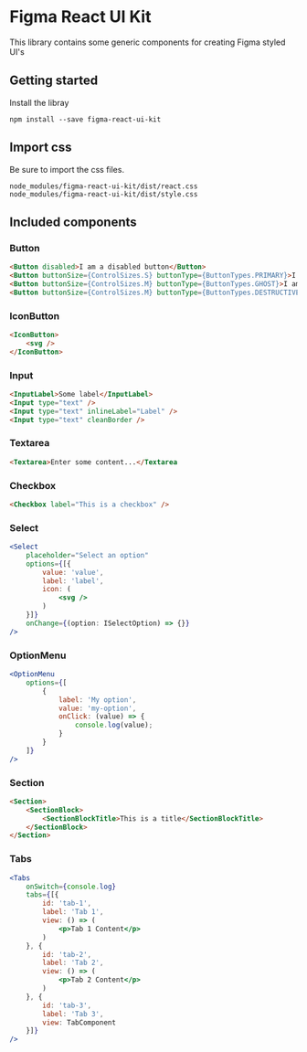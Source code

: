 # Figma React UI Kit
This library contains some generic components for creating Figma styled UI's

## Getting started
Install the libray
```
npm install --save figma-react-ui-kit
```

## Import css
Be sure to import the css files.
```
node_modules/figma-react-ui-kit/dist/react.css
node_modules/figma-react-ui-kit/dist/style.css
```

## Included components
### Button
```html
<Button disabled>I am a disabled button</Button>
<Button buttonSize={ControlSizes.S} buttonType={ButtonTypes.PRIMARY}>I am a small primary button</Button>
<Button buttonSize={ControlSizes.M} buttonType={ButtonTypes.GHOST}>I am a medium ghost button</Button>
<Button buttonSize={ControlSizes.M} buttonType={ButtonTypes.DESTRUCTIVE}>I am a medium ghost button</Button>
```

### IconButton
```html
<IconButton>
    <svg />
</IconButton>
```

### Input
```html
<InputLabel>Some label</InputLabel>
<Input type="text" />
<Input type="text" inlineLabel="Label" />
<Input type="text" cleanBorder />
```

### Textarea
```html
<Textarea>Enter some content...</Textarea
```

### Checkbox
```html
<Checkbox label="This is a checkbox" />
```

### Select
```jsx
<Select
    placeholder="Select an option"
    options={[{
        value: 'value',
        label: 'label',
        icon: (
            <svg />
        )
    }]}
    onChange={(option: ISelectOption) => {}}
/>
```

### OptionMenu
```jsx
<OptionMenu
    options={[
        {
            label: 'My option',
            value: 'my-option',
            onClick: (value) => {
                console.log(value);
            }
        }
    ]}
/>
```

### Section
```html
<Section>
    <SectionBlock>
        <SectionBlockTitle>This is a title</SectionBlockTitle>
    </SectionBlock>
</Section>
```

### Tabs
```jsx
<Tabs
    onSwitch={console.log}
    tabs={[{
        id: 'tab-1',
        label: 'Tab 1',
        view: () => (
            <p>Tab 1 Content</p>
        )
    }, {
        id: 'tab-2',
        label: 'Tab 2',
        view: () => (
            <p>Tab 2 Content</p>
        )
    }, {
        id: 'tab-3',
        label: 'Tab 3',
        view: TabComponent
    }]}
/>
```
